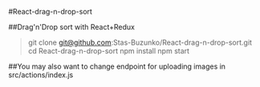 #React-drag-n-drop-sort

##Drag'n'Drop sort with React+Redux 

> git clone git@github.com:Stas-Buzunko/React-drag-n-drop-sort.git
> cd React-drag-n-drop-sort
> npm install
> npm start

##You may also want to change endpoint for uploading images in src/actions/index.js 